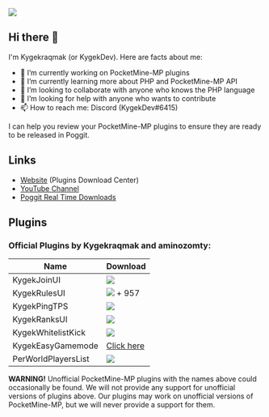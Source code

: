 <a href="https://discord.gg/CXtqUZv" target="_blank"><img src="https://kygekraqmak.github.io/kygekteam.png"></a>

## Hi there 👋

I'm Kygekraqmak (or KygekDev). Here are facts about me:

- 🔭 I’m currently working on PocketMine-MP plugins
- 🌱 I’m currently learning more about PHP and PocketMine-MP API
- 👯 I’m looking to collaborate with anyone who knows the PHP language
- 🤔 I’m looking for help with anyone who wants to contribute
- 📫 How to reach me: Discord (KygekDev#6415)

I can help you review your PocketMine-MP plugins to ensure they are ready to be released in Poggit.  

## Links

- <a href="https://kygekdownloads.freecluster.eu">Website</a> (Plugins Download Center)
- <a href="https://www.youtube.com/channel/UCa2QXlKFxXZEo_ClFXZ69Ag">YouTube Channel</a>
- <a href="https://kygekdownloads.freecluster.eu/realtime">Poggit Real Time Downloads</a>

## Plugins

### Official Plugins by Kygekraqmak and aminozomty:

Name | Download
--- | ---
KygekJoinUI | <a href="https://poggit.pmmp.io/p/KygekJoinUI"><img src="https://poggit.pmmp.io/shield.dl.total/KygekJoinUI"></a>
KygekRulesUI | <a href="https://poggit.pmmp.io/p/KygekRulesUI"><img src="https://poggit.pmmp.io/shield.dl.total/KygekRulesUI"></a> + 957
KygekPingTPS | <a href="https://poggit.pmmp.io/p/KygekPingTPS"><img src="https://poggit.pmmp.io/shield.dl.total/KygekPingTPS"></a>
KygekRanksUI | <a href="https://poggit.pmmp.io/p/KygekRanksUI"><img src="https://poggit.pmmp.io/shield.dl.total/KygekRanksUI"></a>
KygekWhitelistKick | <a href="https://poggit.pmmp.io/p/KygekWhitelistKick"><img src="https://poggit.pmmp.io/shield.dl.total/KygekWhitelistKick"></a>
KygekEasyGamemode | <a href="https://kygekdownloads.freecluster.eu/kygekeasygamemode">Click here</a>
PerWorldPlayersList | <a href="https://poggit.pmmp.io/p/PerWorldPlayersList"><img src="https://poggit.pmmp.io/shield.dl.total/PerWorldPlayersList"></a>

**WARNING!** Unofficial PocketMine-MP plugins with the names above could occasionally be found. We will not provide any support for unofficial versions of plugins above. Our plugins may work on unofficial versions of PocketMine-MP, but we will never provide a support for them.
